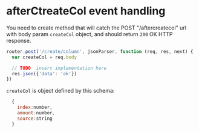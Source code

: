 # afterCtreateCol event handling

You need to create method that will catch the POST "/aftercreatecol" url with body param `createCol` object, and should return `200` OK HTTP response.

```javascript
router.post('/create/column', jsonParser, function (req, res, next) {
  var createCol = req.body

  // TODO  insert implementation here
  res.json({'data': 'ok'})
})
```
`createCol` is object defined by this schema:

```javascript
  {
    index:number,
    amount:number,
    source:string
  }
  ```